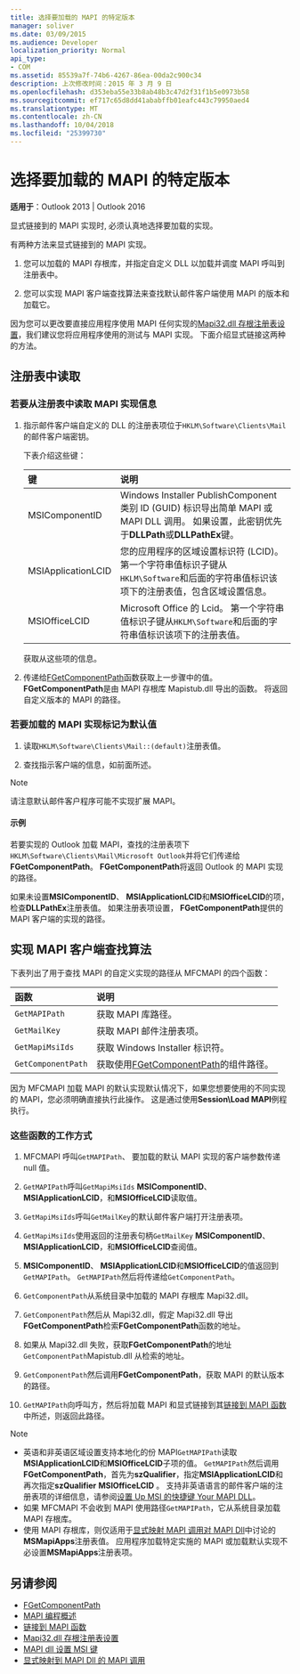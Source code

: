 ```yaml
---
title: 选择要加载的 MAPI 的特定版本
manager: soliver
ms.date: 03/09/2015
ms.audience: Developer
localization_priority: Normal
api_type:
- COM
ms.assetid: 85539a7f-74b6-4267-86ea-00da2c900c34
description: 上次修改时间：2015 年 3 月 9 日
ms.openlocfilehash: d353eba55e33b8ab48b3c47d2f31f1b5e0973b58
ms.sourcegitcommit: ef717c65d8dd41ababffb01eafc443c79950aed4
ms.translationtype: MT
ms.contentlocale: zh-CN
ms.lasthandoff: 10/04/2018
ms.locfileid: "25399730"
---
```

# <a name="choose-a-specific-version-of-mapi-to-load"></a>选择要加载的 MAPI 的特定版本

**适用于**：Outlook 2013 | Outlook 2016 
  
显式链接到的 MAPI 实现时, 必须认真地选择要加载的实现。 
  
有两种方法来显式链接到的 MAPI 实现。 
  
1. 您可以加载的 MAPI 存根库，并指定自定义 DLL 以加载并调度 MAPI 呼叫到注册表中。
    
2. 您可以实现 MAPI 客户端查找算法来查找默认邮件客户端使用 MAPI 的版本和加载它。
    
因为您可以更改要直接应用程序使用 MAPI 任何实现的[Mapi32.dll 存根注册表设置](https://msdn.microsoft.com/library/ms531218%28EXCHG.10%29.aspx)，我们建议您将应用程序使用的测试与 MAPI 实现。 下面介绍显式链接这两种的方法。 
  
## <a name="reading-from-the-registry"></a>注册表中读取

### <a name="to-read-mapi-implementation-information-from-the-registry"></a>若要从注册表中读取 MAPI 实现信息

1. 指示邮件客户端自定义的 DLL 的注册表项位于`HKLM\Software\Clients\Mail`的邮件客户端密钥。 
    
   下表介绍这些键：
    
   |**键**|**说明**|
   |:-----|:-----|
   |MSIComponentID  <br/> |Windows Installer PublishComponent 类别 ID (GUID) 标识导出简单 MAPI 或 MAPI DLL 调用。 如果设置，此密钥优先于**DLLPath**或**DLLPathEx**键。  <br/> |
   |MSIApplicationLCID  <br/> |您的应用程序的区域设置标识符 (LCID)。 第一个字符串值标识子键从`HKLM\Software`和后面的字符串值标识该项下的注册表值，包含区域设置信息。  <br/> |
   |MSIOfficeLCID  <br/> |Microsoft Office 的 Lcid。 第一个字符串值标识子键从`HKLM\Software`和后面的字符串值标识该项下的注册表值。  <br/> |
   
   获取从这些项的信息。
    
2. 传递给[FGetComponentPath](fgetcomponentpath.md)函数获取上一步骤中的值。 **FGetComponentPath**是由 MAPI 存根库 Mapistub.dll 导出的函数。 将返回自定义版本的 MAPI 的路径。 


### <a name="to-load-the-implementation-of-mapi-marked-as-default"></a>若要加载的 MAPI 实现标记为默认值

1. 读取`HKLM\Software\Clients\Mail::(default)`注册表值。 
    
2. 查找指示客户端的信息，如前面所述。
    
> [!NOTE]
> 请注意默认邮件客户程序可能不实现扩展 MAPI。 
  
#### <a name="example"></a>示例

若要实现的 Outlook 加载 MAPI，查找的注册表项下`HKLM\Software\Clients\Mail\Microsoft Outlook`并将它们传递给**FGetComponentPath**。 **FGetComponentPath**将返回 Outlook 的 MAPI 实现的路径。 
  
如果未设置**MSIComponentID**、 **MSIApplicationLCID**和**MSIOfficeLCID**的项，检查**DLLPathEx**注册表值。 如果注册表项设置， **FGetComponentPath**提供的 MAPI 客户端的实现的路径。 
  
## <a name="implementing-the-mapi-client-lookup-algorithm"></a>实现 MAPI 客户端查找算法

下表列出了用于查找 MAPI 的自定义实现的路径从 MFCMAPI 的四个函数：
  
|**函数**|**说明**|
|:-----|:-----|
| `GetMAPIPath` <br/> |获取 MAPI 库路径。  <br/> |
| `GetMailKey` <br/> |获取 MAPI 邮件注册表项。  <br/> |
| `GetMapiMsiIds` <br/> |获取 Windows Installer 标识符。  <br/> |
| `GetComponentPath` <br/> |获取使用[FGetComponentPath](fgetcomponentpath.md)的组件路径。  <br/> |
   
因为 MFCMAPI 加载 MAPI 的默认实现默认情况下，如果您想要使用的不同实现的 MAPI，您必须明确直接执行此操作。 这是通过使用**Session\Load MAPI**例程执行。 
  
### <a name="how-these-functions-work"></a>这些函数的工作方式

1. MFCMAPI 呼叫`GetMAPIPath`、 要加载的默认 MAPI 实现的客户端参数传递 null 值。
    
2.  `GetMAPIPath`呼叫`GetMapiMsiIds` **MSIComponentID**、 **MSIApplicationLCID**，和**MSIOfficeLCID**读取值。
    
3.  `GetMapiMsiIds`呼叫`GetMailKey`的默认邮件客户端打开注册表项。 
    
4.  `GetMapiMsiIds`使用返回的注册表句柄`GetMailKey` **MSIComponentID**、 **MSIApplicationLCID**，和**MSIOfficeLCID**查阅值。
    
5. **MSIComponentID**、 **MSIApplicationLCID**和**MSIOfficeLCID**的值返回到`GetMAPIPath`。  `GetMAPIPath`然后将传递给`GetComponentPath`。
    
6.  `GetComponentPath`从系统目录中加载的 MAPI 存根库 Mapi32.dll。 
    
7.  `GetComponentPath`然后从 Mapi32.dll，假定 Mapi32.dll 导出**FGetComponentPath**检索**FGetComponentPath**函数的地址。
    
8. 如果从 Mapi32.dll 失败，获取**FGetComponentPath**的地址`GetComponentPath`Mapistub.dll 从检索的地址。 
    
9.  `GetComponentPath`然后调用**FGetComponentPath**，获取 MAPI 的默认版本的路径。
    
10.  `GetMAPIPath`向呼叫方，然后将加载 MAPI 和显式链接到其[链接到 MAPI 函数](how-to-link-to-mapi-functions.md)中所述，则返回此路径。
    
> [!NOTE] 
> - 英语和非英语区域设置支持本地化的份 MAPI`GetMAPIPath`读取**MSIApplicationLCID**和**MSIOfficeLCID**子项的值。  `GetMAPIPath`然后调用**FGetComponentPath**，首先为**szQualifier**，指定**MSIApplicationLCID**和再次指定**szQualifier** **MSIOfficeLCID** 。 支持非英语语言的邮件客户端的注册表项的详细信息，请参阅[设置 Up MSI 的快捷键 Your MAPI DLL](https://msdn.microsoft.com/library/ee909494%28VS.85%29.aspx)。   
> - 如果 MFCMAPI 不会收到 MAPI 使用路径`GetMAPIPath`，它从系统目录加载 MAPI 存根库。
> - 使用 MAPI 存根库，则仅适用于[显式映射 MAPI 调用对 MAPI Dll](https://msdn.microsoft.com/library/ee909490%28VS.85%29.aspx)中讨论的**MSMapiApps**注册表值。 应用程序加载特定实施的 MAPI 或加载默认实现不必设置**MSMapiApps**注册表项。 
    
## <a name="see-also"></a>另请参阅

- [FGetComponentPath](fgetcomponentpath.md)
- [MAPI 编程概述](mapi-programming-overview.md)
- [链接到 MAPI 函数](how-to-link-to-mapi-functions.md)
- [Mapi32.dll 存根注册表设置](https://msdn.microsoft.com/library/ms531218%28EXCHG.10%29.aspx)
- [MAPI dll 设置 MSI 键](https://msdn.microsoft.com/library/ee909494%28VS.85%29.aspx)
- [显式映射到 MAPI Dll 的 MAPI 调用](https://msdn.microsoft.com/library/ee909490%28VS.85%29.aspx)

